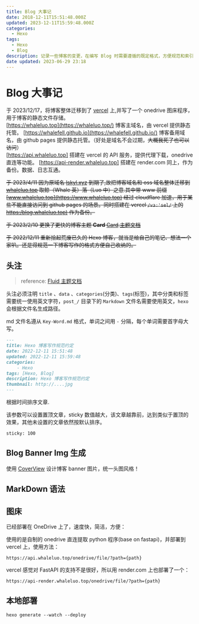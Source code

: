 ```yaml
---
title: Blog 大事记
date: 2018-12-11T15:51:48.000Z
updated: 2023-12-11T15:59:48.000Z
categories:
  - Hexo
tags:
  - Hexo
  - Blog
description: 记录一些博客的变更，在编写 Blog 时需要遵循的既定格式，方便规范和索引。
date updated: 2023-06-29 23:18
---
```


# Blog 大事记

于 2023/12/17，将博客整体迁移到了 [vercel](https://vercel.com/) 上,并写了一个 onedrive 图床程序，用于博客的静态文件存储。    
[https://whaleluo.top](https://whaleluo.top/) 博客主域名，由 vercel 提供静态托管。
[https://whalefell.github.io](https://whalefell.github.io/) 博客备用域名，由 github pages 提供静态托管。（好处是域名不会过期，~~大概我死了也可以访问~~）  
[https://api.whaleluo.top] 搭建在 vercel 的 API 服务，提供代理下载，onedrive 直连等功能。
[https://api-render.whaleluo.top] 搭建在 render.com 同上，作为备份。数据、日志互通。

~~于 2023/4/11 因为原域名 [lskyl.xyz](https://lskyl.xyz) 到期了,故把博客域名和 oss 域名整体迁移到 [whaleluo.top](https://whaleluo.top) 取鲸（Whale 英）落（Luo 中）之意.其中带 www 前缀 [www.whaleluo.top](https://www.whaleluo.top) 经过 cloudflare 加速，用于某些不能直接访问到 github pages 的场景。同时搭建在 vercel `/vɜː'sel/` 上的 [https:/blog.whaleluo.top)](https:/blog.whaleluo.top) 作为备份。~~

~~于 2023/2/10 更换了更快的博客主题 **Card** [Card](https://github.com/ChrAlpha/hexo-theme-cards).[主题文档](https://theme-cards.ichr.me/)~~

~~于 2022/12/11 重新拾起荒废已久的 Hexo 博客，就当是给自己的笔记、想法一个家叭。还是得规范一下博客写作的格式方便自己收纳的。~~

## 头注

> reference: [Fluid 主题文档](https://fluid-dev.github.io/hexo-fluid-docs/guide/)

头注必须注明 `title` 、`data` 、`categories`(分类)、`tags`(标签)，其中分类和标签需要统一使用英文字符，`post_/` 目录下的 `Markdown` 文件名需要使用英文，`hexo` 会根据文件名生成路径。

md 文件名遵从 `Key-Word.md` 格式，单词之间用 `-` 分隔，每个单词需要首字母大写。

```md
---
title: Hexo 博客写作规范约定
date: 2022-12-11 15:51:48
updated: 2022-12-11 15:59:48
categories: 
    - Hexo
tags: [Hexo, Blog]
description: Hexo 博客写作规范约定
thumbnail: http://....jpg
---
```

根据时间排序文章.

该参数可以设置置顶文章，sticky 数值越大，该文章越靠前，达到类似于置顶的效果，其他未设置的文章依然按默认排序。

```text
sticky: 100
```

## Blog Banner Img 生成

使用 [CoverView](https://coverview.vercel.app/) 设计博客 banner 图片，统一头图风格！

## MarkDown 语法

## 图床

已经部署在 OneDrive 上了，速度快，简洁，方便：

使用的是自制的 onedrive 直连提取 python 程序(base on fastapi)，并部署到 vercel 上，使用方法：

```shell
https://api.whaleluo.top/onedrive/file/?path={path}
```

vercel 感觉对 FastAPI 的支持不是很好，所以用 render.com 上也部署了一个：

```shell
https://api-render.whaleluo.top/onedrive/file/?path={path}
```


## 本地部署

```shell
hexo generate --watch --deploy
```
